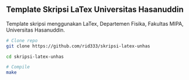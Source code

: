 ## Template Skripsi LaTex Universitas Hasanuddin

Template skripsi menggunakan LaTex, Departemen Fisika, Fakultas MIPA, Universitas Hasanuddin.

```bash
# Clone repo
git clone https://github.com/rid333/skripsi-latex-unhas

cd skripsi-latex-unhas

# Compile
make
```

